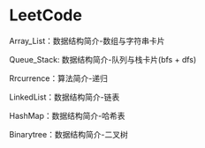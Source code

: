 # LeetCode

Array_List：数据结构简介-数组与字符串卡片

Queue_Stack: 数据结构简介-队列与栈卡片(bfs + dfs)

Rrcurrence：算法简介-递归

LinkedList：数据结构简介-链表

HashMap：数据结构简介-哈希表

Binarytree：数据结构简介-二叉树
